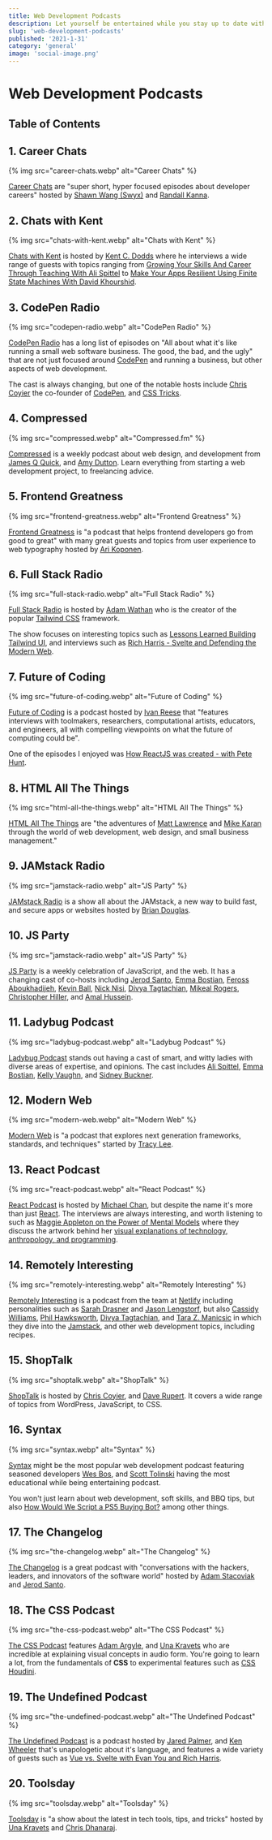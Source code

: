 ```yaml
---
title: Web Development Podcasts
description: Let yourself be entertained while you stay up to date with web development
slug: 'web-development-podcasts'
published: '2021-1-31'
category: 'general'
image: 'social-image.png'
---
```


# Web Development Podcasts

## Table of Contents

## 1. Career Chats

{% img src="career-chats.webp" alt="Career Chats" %}

[Career Chats](https://careerchats.transistor.fm/) are "super short, hyper focused episodes about developer careers" hosted by [Shawn Wang (Swyx)](https://twitter.com/swyx) and [Randall Kanna](https://twitter.com/RandallKanna).

## 2. Chats with Kent

{% img src="chats-with-kent.webp" alt="Chats with Kent" %}

[Chats with Kent](https://kentcdodds.com/chats-with-kent-podcast/) is hosted by [Kent C. Dodds](https://twitter.com/kentcdodds) where he interviews a wide range of guests with topics ranging from [Growing Your Skills And Career Through Teaching With Ali Spittel](https://kentcdodds.com/chats-with-kent-podcast/seasons/01/episodes/growing-your-skills-and-career-through-teaching-with-ali-spittel) to [Make Your Apps Resilient Using Finite State Machines With David Khourshid](https://kentcdodds.com/chats-with-kent-podcast/seasons/01/episodes/make-your-apps-resilient-finite-state-machines-with-david-khourshid).

## 3. CodePen Radio

{% img src="codepen-radio.webp" alt="CodePen Radio" %}

[CodePen Radio](https://blog.codepen.io/radio/) has a long list of episodes on "All about what it's like running a small web software business. The good, the bad, and the ugly" that are not just focused around [CodePen](https://codepen.io/) and running a business, but other aspects of web development.

The cast is always changing, but one of the notable hosts include [Chris Coyier](https://twitter.com/chriscoyier) the co-founder of [CodePen](https://codepen.io/), and [CSS Tricks](https://css-tricks.com/).

## 4. Compressed

{% img src="compressed.webp" alt="Compressed.fm" %}

[Compressed](https://www.compressed.fm/) is a weekly podcast about web design, and development from [James Q Quick](https://twitter.com/jamesqquick), and [Amy Dutton](https://twitter.com/selfteachme). Learn everything from starting a web development project, to freelancing advice.

## 5. Frontend Greatness

{% img src="frontend-greatness.webp" alt="Frontend Greatness" %}

[Frontend Greatness](https://anchor.fm/frontend-greatness) is "a podcast that helps frontend developers go from good to great" with many great guests and topics from user experience to web typography hosted by [Ari Koponen](https://twitter.com/APKoponen).

## 6. Full Stack Radio

{% img src="full-stack-radio.webp" alt="Full Stack Radio" %}

[Full Stack Radio](https://fullstackradio.com/) is hosted by [Adam Wathan](https://twitter.com/adamwathan) who is the creator of the popular [Tailwind CSS](https://tailwindcss.com/) framework.

The show focuses on interesting topics such as [Lessons Learned Building Tailwind UI](https://fullstackradio.com/135), and interviews such as [Rich Harris - Svelte and Defending the Modern Web](https://fullstackradio.com/143).

## 7. Future of Coding

{% img src="future-of-coding.webp" alt="Future of Coding" %}

[Future of Coding](https://futureofcoding.org/) is a podcast hosted by [Ivan Reese](https://twitter.com/spiralganglion) that "features interviews with toolmakers, researchers, computational artists, educators, and engineers, all with compelling viewpoints on what the future of computing could be".

One of the episodes I enjoyed was [How ReactJS was created - with Pete Hunt](https://futureofcoding.org/episodes/011).

## 8. HTML All The Things

{% img src="html-all-the-things.webp" alt="HTML All The Things" %}

[HTML All The Things](https://www.htmlallthethings.com/landing/podcast) are "the adventures of [Matt Lawrence](https://twitter.com/MLProductions01) and [Mike Karan](https://twitter.com/mikhailkaran) through the world of web development, web design, and small business management."

## 9. JAMstack Radio

{% img src="jamstack-radio.webp" alt="JS Party" %}

[JAMstack Radio](https://www.heavybit.com/library/podcasts/jamstack-radio/) is a show all about the JAMstack, a new way to build fast, and secure apps or websites hosted by [Brian Douglas](https://twitter.com/bdougieyo).

## 10. JS Party

{% img src="jamstack-radio.webp" alt="JS Party" %}

[JS Party](https://changelog.com/jsparty) is a weekly celebration of JavaScript, and the web. It has a changing cast of co-hosts including [Jerod Santo](https://twitter.com/jerodsanto), [Emma Bostian](https://twitter.com/EmmaBostian), [Feross Aboukhadijeh](https://twitter.com/feross), [Kevin Ball](https://twitter.com/kbal11), [Nick Nisi](https://twitter.com/nicknisi), [Divya Tagtachian](https://twitter.com/shortdiv), [Mikeal Rogers](https://twitter.com/mikeal), [Christopher Hiller](https://twitter.com/b0neskull), and [Amal Hussein](https://twitter.com/nomadtechie).

## 11. Ladybug Podcast

{% img src="ladybug-podcast.webp" alt="Ladybug Podcast" %}

[Ladybug Podcast](https://www.ladybug.dev/) stands out having a cast of smart, and witty ladies with diverse areas of expertise, and opinions. The cast includes [Ali Spittel](https://twitter.com/ASpittel), [Emma Bostian](https://twitter.com/EmmaBostian), [Kelly Vaughn](https://twitter.com/kvlly), and [Sidney Buckner](https://twitter.com/shidonichan).

## 12. Modern Web

{% img src="modern-web.webp" alt="Modern Web" %}

[Modern Web](https://modernweb.podbean.com/) is "a podcast that explores next generation frameworks, standards, and techniques" started by [Tracy Lee](https://twitter.com/ladyleet).

## 13. React Podcast

{% img src="react-podcast.webp" alt="React Podcast" %}

[React Podcast](https://spec.fm/podcasts/reactpodcast) is hosted by [Michael Chan](https://twitter.com/chantastic), but despite the name it's more than just [React](https://reactjs.org/). The interviews are always interesting, and worth listening to such as [Maggie Appleton on the Power of Mental Models](https://spec.fm/podcasts/reactpodcast/68306578) where they discuss the artwork behind her [visual explanations of technology, anthropology, and programming](https://maggieappleton.com/).

## 14. Remotely Interesting

{% img src="remotely-interesting.webp" alt="Remotely Interesting" %}

[Remotely Interesting](https://open.spotify.com/show/3EM9APeoSjJe4yfIaVfCVO) is a podcast from the team at [Netlify](https://www.netlify.com/) including personalities such as [Sarah Drasner](https://twitter.com/sarah_edo) and [Jason Lengstorf](https://twitter.com/jlengstorf), but also [Cassidy Williams](https://twitter.com/cassidoo), [Phil Hawksworth](https://twitter.com/philhawksworth), [Divya Tagtachian](https://twitter.com/shortdiv), and [Tara Z. Manicsic](https://twitter.com/tzmanics) in which they dive into the [Jamstack](https://jamstack.org/), and other web development topics, including recipes.

## 15. ShopTalk

{% img src="shoptalk.webp" alt="ShopTalk" %}

[ShopTalk](https://shoptalkshow.com/) is hosted by [Chris Coyier](https://twitter.com/chriscoyier), and [Dave Rupert](https://twitter.com/davatron5000). It covers a wide range of topics from WordPress, JavaScript, to CSS.

## 16. Syntax

{% img src="syntax.webp" alt="Syntax" %}

[Syntax](https://syntax.fm/) might be the most popular web development podcast featuring seasoned developers [Wes Bos](https://twitter.com/wesbos), and [Scott Tolinski](https://twitter.com/stolinski) having the most educational while being entertaining podcast.

You won't just learn about web development, soft skills, and BBQ tips, but also [How Would We Script a PS5 Buying Bot?](https://syntax.fm/show/311/hasty-treat-how-would-we-script-a-ps5-buying-bot) among other things.

## 17. The Changelog

{% img src="the-changelog.webp" alt="The Changelog" %}

[The Changelog](https://changelog.com/podcast) is a great podcast with "conversations with the hackers, leaders, and innovators of the software world" hosted by [Adam Stacoviak](https://twitter.com/adamstac) and [Jerod Santo](https://twitter.com/jerodsanto).

## 18. The CSS Podcast

{% img src="the-css-podcast.webp" alt="The CSS Podcast" %}

[The CSS Podcast](https://thecsspodcast.libsyn.com/) features [Adam Argyle](https://twitter.com/argyleink), and [Una Kravets](https://twitter.com/Una) who are incredible at explaining visual concepts in audio form. You're going to learn a lot, from the fundamentals of **CSS** to experimental features such as [CSS Houdini](https://developer.mozilla.org/en-US/docs/Web/Houdini).

## 19. The Undefined Podcast

{% img src="the-undefined-podcast.webp" alt="The Undefined Podcast" %}

[The Undefined Podcast](https://undefined.fm/) is a podcast hosted by [Jared Palmer](https://twitter.com/jaredpalmer), and [Ken Wheeler](https://twitter.com/ken_wheeler) that's unapologetic about it's language, and features a wide variety of guests such as [Vue vs. Svelte with Evan You and Rich Harris](https://undefined.fm/radio/vue-vs-svelte-with-evan-you-and-rich-harris).

## 20. Toolsday

{% img src="toolsday.webp" alt="Toolsday" %}

[Toolsday](https://spec.fm/podcasts/toolsday) is "a show about the latest in tech tools, tips, and tricks" hosted by [Una Kravets](https://twitter.com/una) and [Chris Dhanaraj](https://twitter.com/chrisdhanaraj).
